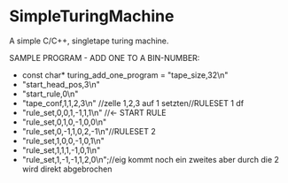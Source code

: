 # SimpleTuringMachine
A simple C/C++, singletape turing machine.

SAMPLE PROGRAM - ADD ONE TO A BIN-NUMBER:
* const char* turing_add_one_program = "tape_size,32\n"
* "start_head_pos,3\n"
* "start_rule,0\n"
* "tape_conf,1,1,2,3\n" //zelle 1,2,3 auf 1 setzten//RULESET 1 df
* "rule_set,0,0,1,-1,1,1\n" //<- START RULE
* "rule_set,0,1,0,-1,0,0\n"
* "rule_set,0,-1,1,0,2,-1\n"//RULESET 2
* "rule_set,1,0,0,-1,0,1\n"
* "rule_set,1,1,1,-1,0,1\n"
* "rule_set,1,-1,-1,1,2,0\n";//eig kommt noch ein zweites aber durch die 2 wird direkt abgebrochen 
